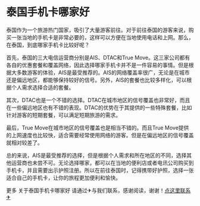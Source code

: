 # 泰国手机卡哪家好

泰国作为一个旅游热门国家，吸引了大量游客前往。对于前往泰国的游客来说，购买一张当地的手机卡是非常必要的，这样可以方便在当地使用电话和上网。那么，在泰国，到底哪家手机卡比较好呢？

首先，泰国的三大电信运营商分别是AIS、DTAC和True Move。这三家公司都有各自的优惠套餐和覆盖网络，因此选择哪家手机卡并不是一件容易的事情。但是根据大多数游客的体验，AIS是最受推荐的。AIS的网络覆盖率很广，无论是在城市还是偏远地区，都能够保持较好的信号。另外，AIS的套餐也比较多样化，可以根据个人需求选择合适的套餐。

其次，DTAC也是一个不错的选择。DTAC在城市地区的信号覆盖也非常好，而且在一些偏远地区也有不错的表现。DTAC的优势在于其提供的一些特殊套餐，比如针对游客的短期套餐，可以满足短期旅游的需求。

最后，True Move在城市地区的信号覆盖也是相当不错的。而且True Move提供的上网速度也比较快，适合需要经常使用网络的游客。但是在偏远地区的信号覆盖就相对较差了。

总的来说，AIS是最受推荐的选择，但是根据个人需求和所在地区的不同，选择其他运营商也未尝不可。无论选择哪家，都可以在当地的便利店或者电讯公司购买到手机卡，并且需要出示护照注册。所以在前往泰国时，记得携带好护照，选择一张适合自己的手机卡，让你的旅程更加便利和愉快。

更多 关于泰国手机卡哪家好 请通过✈与我们联系，感谢阅读，谢谢！[点这里联系✈](https://lm.k02.cc)